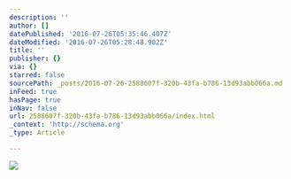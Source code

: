 ```yaml
---
description: ''
author: []
datePublished: '2016-07-26T05:35:46.407Z'
dateModified: '2016-07-26T05:28:48.902Z'
title: ''
publisher: {}
via: {}
starred: false
sourcePath: _posts/2016-07-26-2588607f-320b-43fa-b786-13d93abb066a.md
inFeed: true
hasPage: true
inNav: false
url: 2588607f-320b-43fa-b786-13d93abb066a/index.html
_context: 'http://schema.org'
_type: Article

---
```

![](https://the-grid-user-content.s3-us-west-2.amazonaws.com/7db067da-6a95-4849-a819-a4d7e7865c23.jpg)